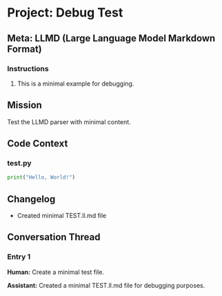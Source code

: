 # Project: Debug Test

## Meta: LLMD (Large Language Model Markdown Format)

### Instructions
1. This is a minimal example for debugging.

## Mission

Test the LLMD parser with minimal content.

## Code Context

### test.py
```python
print("Hello, World!")
```

## Changelog

- Created minimal TEST.ll.md file

## Conversation Thread

### Entry 1

**Human:** Create a minimal test file.

**Assistant:** Created a minimal TEST.ll.md file for debugging purposes.
